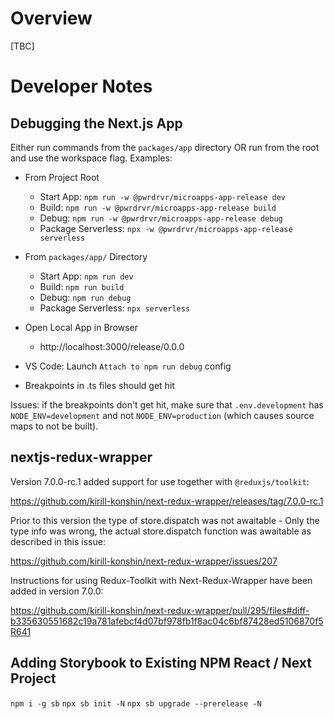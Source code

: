 # Overview

[TBC]

# Developer Notes

## Debugging the Next.js App

Either run commands from the `packages/app` directory OR run from the root and use the workspace flag. Examples:

- From Project Root

  - Start App: `npm run -w @pwrdrvr/microapps-app-release dev`
  - Build: `npm run -w @pwrdrvr/microapps-app-release build`
  - Debug: `npm run -w @pwrdrvr/microapps-app-release debug`
  - Package Serverless: `npx -w @pwrdrvr/microapps-app-release serverless`

- From `packages/app/` Directory

  - Start App: `npm run dev`
  - Build: `npm run build`
  - Debug: `npm run debug`
  - Package Serverless: `npx serverless`

- Open Local App in Browser

  - http://localhost:3000/release/0.0.0

- VS Code: Launch `Attach to npm run debug` config
- Breakpoints in .ts files should get hit

Issues: if the breakpoints don't get hit, make sure that `.env.development` has `NODE_ENV=development` and not `NODE_ENV=production` (which causes source maps to not be built).

## nextjs-redux-wrapper

Version 7.0.0-rc.1 added support for use together with `@reduxjs/toolkit`:

https://github.com/kirill-konshin/next-redux-wrapper/releases/tag/7.0.0-rc.1

Prior to this version the type of store.dispatch was not awaitable - Only the type info was wrong, the actual store.dispatch function was awaitable as described in this issue:

https://github.com/kirill-konshin/next-redux-wrapper/issues/207

Instructions for using Redux-Toolkit with Next-Redux-Wrapper have been added in version 7.0.0:

https://github.com/kirill-konshin/next-redux-wrapper/pull/295/files#diff-b335630551682c19a781afebcf4d07bf978fb1f8ac04c6bf87428ed5106870f5R641

## Adding Storybook to Existing NPM React / Next Project

`npm i -g sb`
`npx sb init -N`
`npx sb upgrade --prerelease -N`
